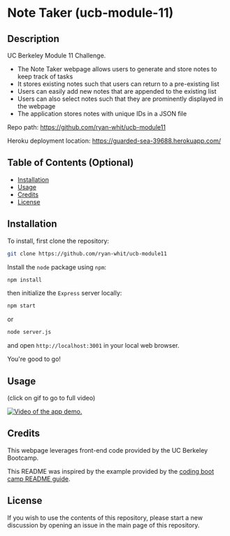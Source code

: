 # Note Taker (ucb-module-11)

## Description

UC Berkeley Module 11 Challenge.

- The Note Taker webpage allows users to generate and store notes to keep track of tasks
- It stores existing notes such that users can return to a pre-existing list
- Users can easily add new notes that are appended to the existing list
- Users can also select notes such that they are prominently displayed in the webpage
- The application stores notes with unique IDs in a JSON file

Repo path: https://github.com/ryan-whit/ucb-module11

Heroku deployment location: https://guarded-sea-39688.herokuapp.com/

## Table of Contents (Optional)

- [Installation](#installation)
- [Usage](#usage)
- [Credits](#credits)
- [License](#license)

## Installation

To install, first clone the repository:

```bash
git clone https://github.com/ryan-whit/ucb-module11
```

Install the `node` package using `npm`:

```bash
npm install
```

then initialize the `Express` server locally:

```bash
npm start
```
or
```bash
node server.js
```

and open `http://localhost:3001` in your local web browser.

You're good to go!

## Usage

(click on gif to go to full video)

[![Video of the app demo.](./data/app_demo.gif)](https://drive.google.com/file/d/1ZhuCKv8VWsmXe97hchflVdeYlKNdR6lP/view?usp=sharing)

## Credits

This webpage leverages front-end code provided by the UC Berkeley Bootcamp.

This README was inspired by the example provided by the [coding boot camp README guide][1].

[1]: https://coding-boot-camp.github.io/full-stack/github/professional-readme-guide

## License

If you wish to use the contents of this repository, please start a new discussion by opening an issue in the main page of this repository.
